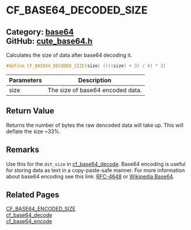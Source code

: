 [](../header.md ':include')

# CF_BASE64_DECODED_SIZE

Category: [base64](https://github.com/RandyGaul/cute_framework/blob/master/docs/api_reference?id=base64)  
GitHub: [cute_base64.h](https://github.com/RandyGaul/cute_framework/blob/master/include/cute_base64.h)  
---

Calculates the size of data after base64 decoding it.

```cpp
#define CF_BASE64_DECODED_SIZE(size) ((((size) + 3) / 4) * 3)
```

Parameters | Description
--- | ---
size | The size of base64 encoded data.

## Return Value

Returns the number of bytes the raw dencoded data will take up. This will deflate the size ~33%.

## Remarks

Use this for the `dst_size` in [cf_base64_decode](https://github.com/RandyGaul/cute_framework/blob/master/docs/base64/cf_base64_decode.md).
Base64 encoding is useful for storing data as text in a copy-paste-safe manner. For more information about
base64 encoding see this link: [RFC-4648](https://tools.ietf.org/html/rfc4648) or [Wikipedia Base64](https://en.wikipedia.org/wiki/Base64).

## Related Pages

[CF_BASE64_ENCODED_SIZE](https://github.com/RandyGaul/cute_framework/blob/master/docs/base64/cf_base64_encoded_size.md)  
[cf_base64_decode](https://github.com/RandyGaul/cute_framework/blob/master/docs/base64/cf_base64_decode.md)  
[cf_base64_encode](https://github.com/RandyGaul/cute_framework/blob/master/docs/base64/cf_base64_encode.md)  
